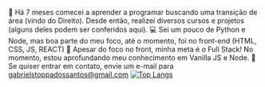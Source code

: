 
👋 Há 7 meses comecei a aprender a programar buscando uma transição de área (vindo do Direito). Desde então, realizei diversos cursos e projetos (alguns deles podem ser conferidos aqui).
💻 Sei um pouco de Python e Node, mas boa parte do meu foco, até o momento, foi no front-end (HTML, CSS, JS, REACT)
🌱 Apesar do foco no front, minha meta é o Full Stack! No momento, estou aprofundando meu conhecimento em Vanilla JS e Node.
📧 Se quiser entrar em contato, envie um e-mail para gabrielstoppadossantos@gmail.com
[![Top Langs](https://github-readme-stats.vercel.app/api/top-langs/?username=Arquimidio&layout=compact&theme=cobalt)](https://github.com/anuraghazra/github-readme-stats)
